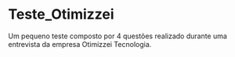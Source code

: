 # Teste_Otimizzei
Um pequeno teste composto por 4 questões realizado durante uma entrevista da empresa Otimizzei Tecnologia.
